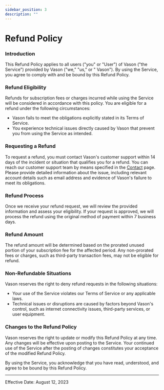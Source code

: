 ```yaml
---
sidebar_position: 3
description: ""
---
```


# Refund Policy

### Introduction

This Refund Policy applies to all users ("you" or "User") of Vason ("the Service") provided by Vason ("we," "us," or "
Vason"). By using the Service, you agree to comply with and be bound by this Refund Policy.

### Refund Eligibility

Refunds for subscription fees or charges incurred while using the Service will be considered in accordance with this
policy. You are eligible for a refund under the following circumstances:

- Vason fails to meet the obligations explicitly stated in its Terms of Service.
- You experience technical issues directly caused by Vason that prevent you from using the Service as intended.

### Requesting a Refund

To request a refund, you must contact Vason's customer support within 14 days of the incident or situation that
qualifies you for a refund. You can reach our customer support team by means specified in the [Contact](contact.md)
page. Please provide detailed information about the issue, including relevant account details such as email address and
evidence of Vason's failure to meet its obligations.

### Refund Process

Once we receive your refund request, we will review the provided information and assess your eligibility. If your
request is approved, we will process the refund using the original method of payment within 7 business days.

### Refund Amount

The refund amount will be determined based on the prorated unused portion of your subscription fee for the affected
period. Any non-prorated fees or charges, such as third-party transaction fees, may not be eligible for refund.

### Non-Refundable Situations

Vason reserves the right to deny refund requests in the following situations:

- Your use of the Service violates our Terms of Service or any applicable laws.
- Technical issues or disruptions are caused by factors beyond Vason's control, such as internet connectivity issues,
  third-party services, or user equipment.

### Changes to the Refund Policy

Vason reserves the right to update or modify this Refund Policy at any time. Any changes will be effective upon posting
to the Service. Your continued use of the Service after the posting of changes constitutes your acceptance of the
modified Refund Policy.

By using the Service, you acknowledge that you have read, understood, and agree to be bound by this Refund Policy.

---

Effective Date: August 12, 2023
